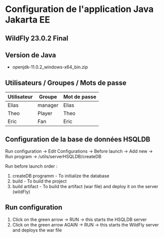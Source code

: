 # Configuration de l'application Java Jakarta EE

## WildFly 23.0.2 Final

## Version de Java
- openjdk-11.0.2_windows-x64_bin.zip

## Utilisateurs / Groupes / Mots de passe

| Utilisateur | Groupe  | Mot de passe |
|-------------|---------|--------------|
| Elias       | manager | Elias        |
| Theo        | Player  | Theo         |
| Eric        | Fan     | Eric         |

## Configuration de la base de données HSQLDB
Run configuration -> Edit Configurations -> Before launch -> Add new -> Run program -> /utils/serverHSQLDB/createDB

Run before launch order : 
1) createDB programm - To initialize the database
2) build - To build the project
3) build artifact - To build the artifact (war file) and deploy it on the server (wildFly)

## Run configuration 
1) Click on the green arrow -> RUN -> this starts the HSQLDB server
2) Click on the green arrow AGAIN -> RUN -> this starts the WildFly server and deploys the war file
